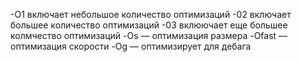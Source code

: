 -O1 включает небольшое количество оптимизаций
-02 включает большее количество оптимизаций
-03 вклюючает еще большее колмчество оптимизаций
-Os — оптимизация размера 
-Ofast — оптимизация скорости 
-Og — оптимизирует для дебага


